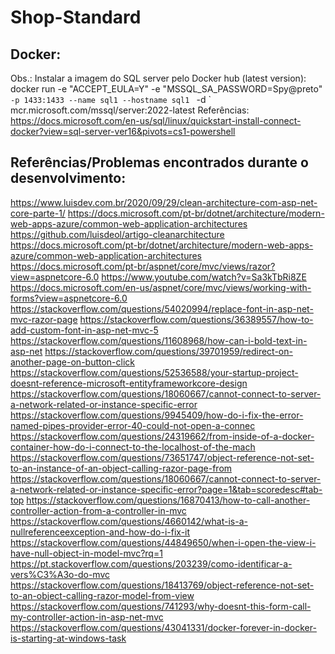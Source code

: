 # Shop-Standard

## Docker:
Obs.: Instalar a imagem do SQL server pelo Docker hub (latest version):
docker run -e "ACCEPT_EULA=Y" -e "MSSQL_SA_PASSWORD=Spy@preto" `-p 1433:1433 --name sql1 --hostname sql1 ` -d ` mcr.microsoft.com/mssql/server:2022-latest
Referências: https://docs.microsoft.com/en-us/sql/linux/quickstart-install-connect-docker?view=sql-server-ver16&pivots=cs1-powershell

## Referências/Problemas encontrados durante o desenvolvimento:
https://www.luisdev.com.br/2020/09/29/clean-architecture-com-asp-net-core-parte-1/
https://docs.microsoft.com/pt-br/dotnet/architecture/modern-web-apps-azure/common-web-application-architectures
https://github.com/luisdeol/artigo-cleanarchitecture
https://docs.microsoft.com/pt-br/dotnet/architecture/modern-web-apps-azure/common-web-application-architectures
https://docs.microsoft.com/pt-br/aspnet/core/mvc/views/razor?view=aspnetcore-6.0
https://www.youtube.com/watch?v=Sa3kTbRi8ZE
https://docs.microsoft.com/en-us/aspnet/core/mvc/views/working-with-forms?view=aspnetcore-6.0
https://stackoverflow.com/questions/54020994/replace-font-in-asp-net-mvc-razor-page
https://stackoverflow.com/questions/36389557/how-to-add-custom-font-in-asp-net-mvc-5
https://stackoverflow.com/questions/11608968/how-can-i-bold-text-in-asp-net
https://stackoverflow.com/questions/39701959/redirect-on-another-page-on-button-click
https://stackoverflow.com/questions/52536588/your-startup-project-doesnt-reference-microsoft-entityframeworkcore-design
https://stackoverflow.com/questions/18060667/cannot-connect-to-server-a-network-related-or-instance-specific-error
https://stackoverflow.com/questions/9945409/how-do-i-fix-the-error-named-pipes-provider-error-40-could-not-open-a-connec
https://stackoverflow.com/questions/24319662/from-inside-of-a-docker-container-how-do-i-connect-to-the-localhost-of-the-mach
https://stackoverflow.com/questions/73651747/object-reference-not-set-to-an-instance-of-an-object-calling-razor-page-from
https://stackoverflow.com/questions/18060667/cannot-connect-to-server-a-network-related-or-instance-specific-error?page=1&tab=scoredesc#tab-top
https://stackoverflow.com/questions/16870413/how-to-call-another-controller-action-from-a-controller-in-mvc
https://stackoverflow.com/questions/4660142/what-is-a-nullreferenceexception-and-how-do-i-fix-it
https://stackoverflow.com/questions/44849650/when-i-open-the-view-i-have-null-object-in-model-mvc?rq=1
https://pt.stackoverflow.com/questions/203239/como-identificar-a-vers%C3%A3o-do-mvc
https://stackoverflow.com/questions/18413769/object-reference-not-set-to-an-object-calling-razor-model-from-view
https://stackoverflow.com/questions/741293/why-doesnt-this-form-call-my-controller-action-in-asp-net-mvc
https://stackoverflow.com/questions/43041331/docker-forever-in-docker-is-starting-at-windows-task
